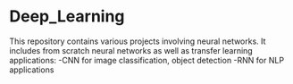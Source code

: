 # Deep_Learning
This repository contains various projects involving neural networks.
It includes from scratch neural networks as well as transfer learning applications:
  -CNN for image classification, object detection
  -RNN for NLP applications
